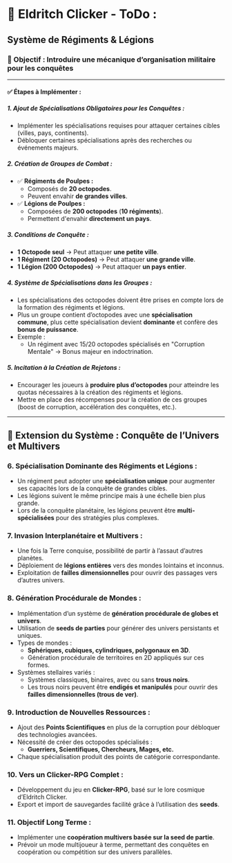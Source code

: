 # 🧿 Eldritch Clicker - ToDo :

## Système de Régiments & Légions

### 🎯 Objectif : Introduire une mécanique d’organisation militaire pour les conquêtes

---

#### ✅ Étapes à Implémenter :

##### 1. Ajout de Spécialisations Obligatoires pour les Conquêtes :

- Implémenter les spécialisations requises pour attaquer certaines cibles (villes, pays, continents).
- Débloquer certaines spécialisations après des recherches ou événements majeurs.

##### 2. Création de Groupes de Combat :

- ✅ **Régiments de Poulpes :**
  - Composés de **20 octopodes**.
  - Peuvent envahir **de grandes villes**.
- ✅ **Légions de Poulpes :**
  - Composées de **200 octopodes** (**10 régiments**).
  - Permettent d'envahir **directement un pays**.

##### 3. Conditions de Conquête :

- **1 Octopode seul** → Peut attaquer **une petite ville**.
- **1 Régiment (20 Octopodes)** → Peut attaquer **une grande ville**.
- **1 Légion (200 Octopodes)** → Peut attaquer **un pays entier**.

##### 4. Système de Spécialisations dans les Groupes :

- Les spécialisations des octopodes doivent être prises en compte lors de la formation des régiments et légions.
- Plus un groupe contient d’octopodes avec une **spécialisation commune**, plus cette spécialisation devient **dominante** et confère des **bonus de puissance**.
- Exemple :
  - Un régiment avec 15/20 octopodes spécialisés en "Corruption Mentale" → Bonus majeur en indoctrination.

##### 5. Incitation à la Création de Rejetons :

- Encourager les joueurs à **produire plus d’octopodes** pour atteindre les quotas nécessaires à la création des régiments et légions.
- Mettre en place des récompenses pour la création de ces groupes (boost de corruption, accélération des conquêtes, etc.).

---

## 🌌 Extension du Système : Conquête de l’Univers et Multivers

### 6. Spécialisation Dominante des Régiments et Légions :

- Un régiment peut adopter une **spécialisation unique** pour augmenter ses capacités lors de la conquête de grandes cibles.
- Les légions suivent le même principe mais à une échelle bien plus grande.
- Lors de la conquête planétaire, les légions peuvent être **multi-spécialisées** pour des stratégies plus complexes.

### 7. Invasion Interplanétaire et Multivers :

- Une fois la Terre conquise, possibilité de partir à l’assaut d’autres planètes.
- Déploiement de **légions entières** vers des mondes lointains et inconnus.
- Exploitation de **failles dimensionnelles** pour ouvrir des passages vers d’autres univers.

### 8. Génération Procédurale de Mondes :

- Implémentation d’un système de **génération procédurale de globes et univers**.
- Utilisation de **seeds de parties** pour générer des univers persistants et uniques.
- Types de mondes :
  - **Sphériques, cubiques, cylindriques, polygonaux en 3D**.
  - Génération procédurale de territoires en 2D appliqués sur ces formes.
- Systèmes stellaires variés :
  - Systèmes classiques, binaires, avec ou sans **trous noirs**.
  - Les trous noirs peuvent être **endigés et manipulés** pour ouvrir des **failles dimensionnelles (trous de ver)**.

### 9. Introduction de Nouvelles Ressources :

- Ajout des **Points Scientifiques** en plus de la corruption pour débloquer des technologies avancées.
- Nécessité de créer des octopodes spécialisés :
  - **Guerriers, Scientifiques, Chercheurs, Mages, etc.**
- Chaque spécialisation produit des points de catégorie correspondante.

### 10. Vers un Clicker-RPG Complet :

- Développement du jeu en **Clicker-RPG**, basé sur le lore cosmique d’Eldritch Clicker.
- Export et import de sauvegardes facilité grâce à l’utilisation des **seeds**.

### 11. Objectif Long Terme :

- Implémenter une **coopération multivers basée sur la seed de partie**.
- Prévoir un mode multijoueur à terme, permettant des conquêtes en coopération ou compétition sur des univers parallèles.
